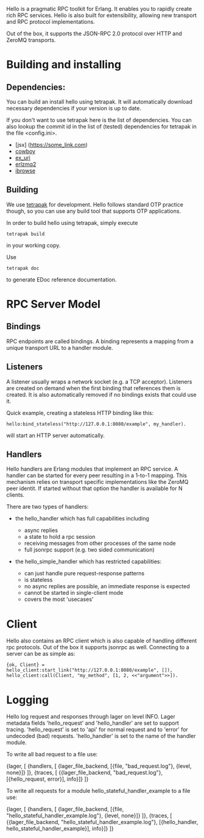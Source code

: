 Hello is a pragmatic RPC toolkit for Erlang.
It enables you to rapidly create rich RPC services.
Hello is also built for extensibility,
allowing new transport and RPC protocol implementations.

Out of the box, it supports the JSON-RPC 2.0 protocol
over HTTP and ZeroMQ transports.

# Building and installing

## Dependencies:

You can build an install hello using tetrapak. It will 
automatically download necessary dependencies if your 
version is up to date.

If you don't want to use tetrapak here is the list of
dependencies. You can also lookup the commit id in the 
list of (tested) dependencies for tetrapak in the file 
<config.ini>.

* [jsx] (https://some_link.com)
* [cowboy](https://github.com/extend/cowboy)
* [ex_uri](https://github.com/extend/ex_uri)
* [erlzmq2](https://github.com/zeromq/erlzmq2)
* [ibrowse](https://github.com/cmullaparthi/ibrowse)

## Building

We use [tetrapak](https://github.com/fjl/tetrapak) for
development. Hello follows standard OTP practice though, so you
can use any build tool that supports OTP applications.  

In order to build hello using tetrapak, simply execute

	tetrapak build

in your working copy.

Use

	tetrapak doc

to generate EDoc reference documentation.

# RPC Server Model

## Bindings

RPC endpoints are called bindings.
A binding represents a mapping from a unique transport
URL to a handler module.

## Listeners

A listener usually wraps a network socket (e.g. a TCP acceptor).
Listeners are created on demand when the first binding that references
them is created. It is also automatically removed if no bindings 
exists that could use it.

Quick example, creating a stateless HTTP binding like this:

	hello:bind_stateless("http://127.0.0.1:8080/example", my_handler).

will start an HTTP server automatically.

## Handlers

Hello handlers are Erlang modules that implement an RPC service. A 
handler can be started for every peer resulting in a 1-to-1 mapping. 
This mechanism relies on transport specific implementations like the 
ZeroMQ peer identit.
If started without that option the handler is available for N clients.

There are two types of handlers:

- the hello_handler which has full capabilities including
    - async replies
    - a state to hold a rpc session
    - receiving messages from other processes of the same node
    - full jsonrpc support (e.g. two sided communication)

- the hello_simple_handler which has restricted capabilities:
    - can just handle pure request-response patterns
    - is stateless
    - no async replies are possible, an immediate response is 
      expected
    - cannot be started in single-client mode 
    - covers the most 'usecases'

# Client

Hello also contains an RPC client which is also capable of handling different 
rpc protocols. Out of the box it supports jsonrpc as well.
Connecting to a server can be as simple as:

	{ok, Client} = hello_client:start_link("http://127.0.0.1:8080/example", []),
	hello_client:call(Client, "my_method", [1, 2, <<"argument">>]).

# Logging

Hello log request and responses through lager on level INFO. Lager metadata fields
'hello_request' and 'hello_handler' are set to support tracing.
'hello_request' is set to 'api' for normal request and to 'error' for undecoded (bad)
requests. 'hello_handler' is set to the name of the handler module.

To write all bad request to a file use:

  {lager, [
    {handlers, [
      {lager_file_backend, [{file, "bad_request.log"}, {level, none}]}
    ]},
    {traces, [
      {{lager_file_backend, "bad_request.log"}, [{hello_request, error}], info}]}
  ]}

To write all requests for a module hello_stateful_handler_example to a file use:

  {lager, [
    {handlers, [
      {lager_file_backend, [{file, "hello_stateful_handler_example.log"}, {level, none}]}
    ]},
    {traces, [
      {{lager_file_backend, "hello_stateful_handler_example.log"}, [{hello_handler, hello_stateful_handler_example}], info}]}
  ]}
